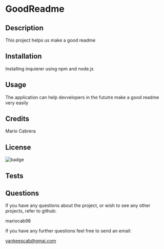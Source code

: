 
  # GoodReadme

  ## Description
  
   This project helps us make a good readme

   ## Installation
   
   Installing inquierer using npm and node.js
   
   ## Usage
   
   The application can help devvelopers in the fututre make a good readme very easily 

   
   ## Credits
   
   Mario Cabrera

   ## License
 
 ![badge](https://img.shields.io/badge/license-apache%202.0-blue)
  
  ## Tests

  ## Questions

  If you have any questions about the project, or wish to see any other projects, refer to github:

  mariocab98

  If you have any further questions feel free to send an email:

yankeescab@gmai.com

